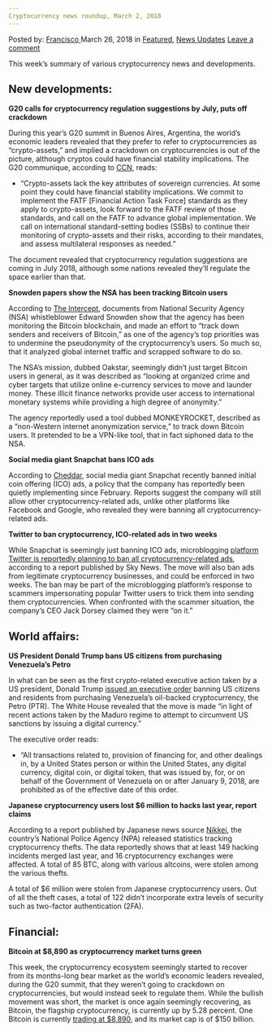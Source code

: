```yaml
---
Cryptocurrency news roundup, March 2, 2018
---
```

<article class="post-listing post-25156 post type-post status-publish format-standard has-post-thumbnail hentry category-deepdot-news category-news-updates tag-5927 tag-1898 tag-cryptocurrency tag-march tag-news tag-roundup">
    <div class="post-inner">
    <p class="post-meta">
    <span>Posted by: <a href="https://www.deepdotweb.com/author/francisco/" title="">Francisco </a></span>
    <span>March 26, 2018</span>
    <span>in <a href="https://www.deepdotweb.com/category/deepdot-news/" rel="category tag">Featured</a>, <a href="https://www.deepdotweb.com/category/news-updates/" rel="category tag">News Updates</a></span>
    <span><a href="https://www.deepdotweb.com/2018/03/26/cryptocurrency-news-roundup-march-2-2018/#respond">Leave a comment</a></span>
    </p>
    <div class="clear"></div>
    <div class="entry">
    <p>This week’s summary of various cryptocurrency news and developments.</p>
    <h2>New developments:</h2>
    <p><strong>G20 calls for cryptocurrency regulation suggestions by July, puts off crackdown</strong></p>
    <p>During this year’s G20 summit in Buenos Aires, Argentina, the world’s economic leaders revealed that they prefer to refer to cryptocurrencies as “crypto-assets,” and implied a crackdown on cryptocurrencies is out of the picture, although cryptos could have financial stability implications. The G20 communique, according to <a href="https://www.ccn.com/official-g20-calls-for-cryptocurrency-regulations-by-july-2018/">CCN</a>, reads:</p>
    <ul>
    <li>“Crypto-assets lack the key attributes of sovereign currencies. At some point they could have financial stability implications. We commit to implement the FATF [Financial Action Task Force] standards as they apply to crypto-assets, look forward to the FATF review of those standards, and call on the FATF to advance global implementation. We call on international standard-setting bodies (SSBs) to continue their monitoring of crypto-assets and their risks, according to their mandates, and assess multilateral responses as needed.”</li>
    </ul>
    <p>The document revealed that cryptocurrency regulation suggestions are coming in July 2018, although some nations revealed they’ll regulate the space earlier than that.</p>
    <p><strong>Snowden papers show the NSA has been tracking Bitcoin users</strong></p>
    <p>According to <a href="https://theintercept.com/2018/03/20/the-nsa-worked-to-track-down-bitcoin-users-snowden-documents-reveal/">The Intercept</a>, documents from National Security Agency (NSA) whistleblower Edward Snowden show that the agency has been monitoring the Bitcoin blockchain, and made an effort to “track down senders and receivers of Bitcoin,” as one of the agency’s top priorities was to undermine the pseudonymity of the cryptocurrency’s users. So much so, that it analyzed global internet traffic and scrapped software to do so.</p>
    <p>The NSA’s mission, dubbed Oakstar, seemingly didn’t just target Bitcoin users in general, as it was described as “looking at organized crime and cyber targets that utilize online e-currency services to move and launder money. These illicit finance networks provide user access to international monetary systems while providing a high degree of anonymity.”</p>
    <p>The agency reportedly used a tool dubbed MONKEYROCKET, described as a “non-Western internet anonymization service,” to track down Bitcoin users. It pretended to be a VPN-like tool, that in fact siphoned data to the NSA.</p>
    <p><strong>Social media giant Snapchat bans ICO ads</strong></p>
    <p>According to <a href="https://cheddar.com/videos/snapchat-bans-cryptocurrency-ico-ads">Cheddar</a>, social media giant Snapchat recently banned initial coin offering (ICO) ads, a policy that the company has reportedly been quietly implementing since February. Reports suggest the company will still allow other cryptocurrency-related ads, unlike other platforms like Facebook and Google, who revealed they were banning all cryptocurrency-related ads.</p>
    <p><strong>Twitter to ban cryptocurrency, ICO-related ads in two weeks</strong></p>
    <p>While Snapchat is seemingly just banning ICO ads, microblogging <a href="https://news.sky.com/story/twitter-to-prohibit-range-of-cryptocurrency-ads-11293387">platform Twitter is reportedly planning to ban all cryptocurrency-related ads</a>, according to a report published by Sky News. The move will also ban ads from legitimate cryptocurrency businesses, and could be enforced in two weeks. The ban may be part of the microblogging platform’s response to scammers impersonating popular Twitter users to trick them into sending them cryptocurrencies. When confronted with the scammer situation, the company’s CEO Jack Dorsey claimed they were “on it.”</p>
    <h2>World affairs:</h2>
    <p><strong>US President Donald Trump bans US citizens from purchasing Venezuela’s Petro</strong></p>
    <p>In what can be seen as the first crypto-related executive action taken by a US president, Donald Trump <a href="https://www.whitehouse.gov/presidential-actions/executive-order-taking-additional-steps-address-situation-venezuela/">issued an executive order</a> banning US citizens and residents from purchasing Venezuela’s oil-backed cryptocurrency, the Petro (PTR). The White House revealed that the move is made “in light of recent actions taken by the Maduro regime to attempt to circumvent US sanctions by issuing a digital currency.”</p>
    <p>The executive order reads:</p>
    <ul>
    <li>“All transactions related to, provision of financing for, and other dealings in, by a United States person or within the United States, any digital currency, digital coin, or digital token, that was issued by, for, or on behalf of the Government of Venezuela on or after January 9, 2018, are prohibited as of the effective date of this order.</li>
    </ul>
    <p><strong>Japanese cryptocurrency users lost $6 million to hacks last year, report claims</strong></p>
    <p>According to a report published by Japanese news source <a href="https://www.nikkei.com/article/DGXMZO2841222022032018MM0000/">Nikkei</a>, the country’s National Police Agency (NPA) released statistics tracking cryptocurrency thefts. The data reportedly shows that at least 149 hacking incidents merged last year, and 16 cryptocurrency exchanges were affected. A total of 85 BTC, along with various altcoins, were stolen among the various thefts.</p>
    <p>A total of $6 million were stolen from Japanese cryptocurrency users. Out of all the theft cases, a total of 122 didn’t incorporate extra levels of security such as two-factor authentication (2FA).</p>
    <h2>Financial:</h2>
    <p><strong>Bitcoin at $8,890 as cryptocurrency market turns green</strong></p>
    <p>This week, the cryptocurrency ecosystem seemingly started to recover from its months-long bear market as the world’s economic leaders revealed, during the G20 summit, that they weren’t going to crackdown on cryptocurrencies, but would instead seek to regulate them. While the bullish movement was short, the market is once again seemingly recovering, as Bitcoin, the flagship cryptocurrency, is currently up by 5.28 percent. One Bitcoin is currently <a href="https://coinmarketcap.com/currencies/verge/">trading at $8,890</a>, and its market cap is of $150 billion.</p>
    </div>
    <span style="display:none"><a href="https://www.deepdotweb.com/tag/2018/" rel="tag">2018</a> <a href="https://www.deepdotweb.com/tag/24/" rel="tag">24</a> <a href="https://www.deepdotweb.com/tag/cryptocurrency/" rel="tag">cryptocurrency</a> <a href="https://www.deepdotweb.com/tag/march/" rel="tag">march</a> <a href="https://www.deepdotweb.com/tag/news/" rel="tag">news</a> <a href="https://www.deepdotweb.com/tag/roundup/" rel="tag">roundup</a></span> <span style="display:none" class="updated">2018-03-26</span>
    <div style="display:none" class="vcard author" itemprop="author" itemscope itemtype="http://schema.org/Person"><strong class="fn" itemprop="name"><a href="https://www.deepdotweb.com/author/francisco/" title="Posts by Francisco" rel="author">Francisco</a></strong></div>
    </div>
</article>

